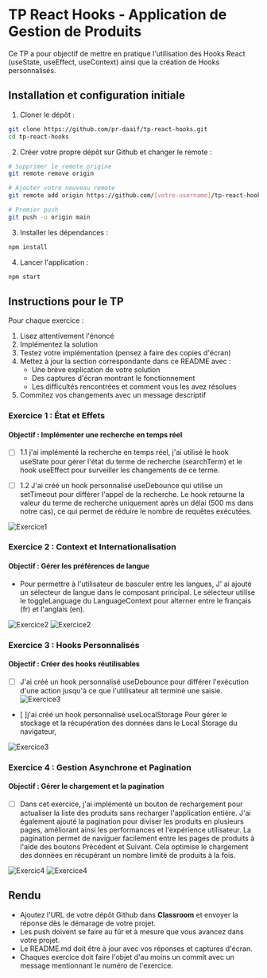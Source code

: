# TP React Hooks - Application de Gestion de Produits

Ce TP a pour objectif de mettre en pratique l'utilisation des Hooks React (useState, useEffect, useContext) ainsi que la création de Hooks personnalisés.

## Installation et configuration initiale

1. Cloner le dépôt :
```bash
git clone https://github.com/pr-daaif/tp-react-hooks.git
cd tp-react-hooks
```

2. Créer votre propre dépôt sur Github et changer le remote :
```bash
# Supprimer le remote origine
git remote remove origin

# Ajouter votre nouveau remote
git remote add origin https://github.com/[votre-username]/tp-react-hooks.git

# Premier push
git push -u origin main
```

3. Installer les dépendances :
```bash
npm install
```

4. Lancer l'application :
```bash
npm start
```

## Instructions pour le TP

Pour chaque exercice :
1. Lisez attentivement l'énoncé
2. Implémentez la solution
3. Testez votre implémentation (pensez à faire des copies d'écran)
4. Mettez à jour la section correspondante dans ce README avec :
   - Une brève explication de votre solution
   - Des captures d'écran montrant le fonctionnement
   - Les difficultés rencontrées et comment vous les avez résolues
5. Commitez vos changements avec un message descriptif

### Exercice 1 : État et Effets 
#### Objectif : Implémenter une recherche en temps réel

- [ ] 1.1 j'ai  implémenté la recherche en temps réel, j'ai utilisé le hook useState pour gérer l'état du terme de recherche (searchTerm) et le hook useEffect pour surveiller les changements de ce terme.

- [ ] 1.2 J'ai créé un hook personnalisé useDebounce qui utilise un setTimeout pour différer l'appel de la recherche.
Le hook retourne la valeur du terme de recherche uniquement après un délai (500 ms dans notre cas), ce qui permet de réduire le nombre de requêtes exécutées.

<img src="src/assets/E1.PNG" alt="Exercice1" >



### Exercice 2 : Context et Internationalisation
#### Objectif : Gérer les préférences de langue

-  Pour permettre à l'utilisateur de basculer entre les langues, J' ai ajouté un sélecteur de langue dans le composant principal.
   Le sélecteur utilise le toggleLanguage du LanguageContext pour alterner entre le français (fr) et l'anglais (en).

<img src="src/assets/E2.PNG" alt="Exercice2" >
<img src="src/assets/E3.PNG" alt="Exercice2" >

### Exercice 3 : Hooks Personnalisés
#### Objectif : Créer des hooks réutilisables

- [ ] J'ai créé un hook personnalisé useDebounce pour différer l'exécution d'une action
      jusqu'à ce que l'utilisateur ait terminé une    saisie. 
      <img src="src/assets/E4.PNG" alt="Exercice3" >

- [ ]j'ai  créé un hook personnalisé useLocalStorage  Pour gérer le stockage
 et la récupération des données dans le Local Storage du navigateur, 

<img src="src/assets/E5.PNG" alt="Exercice3" >

### Exercice 4 : Gestion Asynchrone et Pagination
#### Objectif : Gérer le chargement et la pagination

- [ ] Dans cet exercice, j'ai implémenté un bouton de rechargement pour actualiser la liste des produits sans recharger l'application entière. J'ai également ajouté la pagination pour diviser les produits en plusieurs pages, améliorant ainsi les performances et l'expérience utilisateur. La pagination permet de naviguer facilement entre les pages de produits à l'aide des boutons Précédent et Suivant. Cela optimise le chargement des données en récupérant un nombre limité de produits à la fois.

<img src="src/assets/E6.png" alt="Exercic4" >
<img src="src/assets/E7.png" alt="Exercice4" >

## Rendu

- Ajoutez l'URL de votre dépôt Github dans  **Classroom** et envoyer la réponse dès le démarage de votre projet.
- Les push doivent se faire au fûr et à mesure que vous avancez dans votre projet.
- Le README.md doit être à jour avec vos réponses et captures d'écran. 
- Chaques exercice doit faire l'objet d'au moins un commit avec un message mentionnant le numéro de l'exercice.